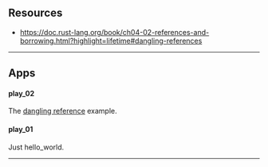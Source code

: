 ## Resources

- <https://doc.rust-lang.org/book/ch04-02-references-and-borrowing.html?highlight=lifetime#dangling-references>

---


## Apps

#### play_02

The [dangling reference](<https://doc.rust-lang.org/book/ch04-02-references-and-borrowing.html?highlight=lifetime#dangling-references>) example.

#### play_01

Just hello_world.

---
